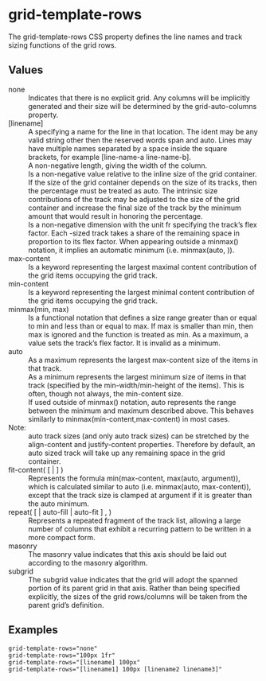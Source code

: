 # grid-template-rows

The grid-template-rows CSS property defines the line names and track sizing functions of the grid rows.


## Values

<dl>
<dt>none</dt>
<dd>Indicates that there is no explicit grid. Any columns will be implicitly generated and their size will be determined by the grid-auto-columns property.</dd>

<dt>[linename]</dt>
<dd>A <custom-ident> specifying a name for the line in that location. The ident may be any valid string other then the reserved words span and auto. Lines may have multiple names separated by a space inside the square brackets, for example [line-name-a line-name-b].</dd>

<dt><length></dt>
<dd>A non-negative length, giving the width of the column.</dd>

<dt><percentage></dt>
<dd>Is a non-negative <percentage> value relative to the inline size of the grid container. If the size of the grid container depends on the size of its tracks, then the percentage must be treated as auto.
The intrinsic size contributions of the track may be adjusted to the size of the grid container and increase the final size of the track by the minimum amount that would result in honoring the percentage.</dd>

<dt><flex></dt>
<dd>Is a non-negative dimension with the unit fr specifying the track’s flex factor. Each <flex>-sized track takes a share of the remaining space in proportion to its flex factor.
When appearing outside a minmax() notation, it implies an automatic minimum (i.e. minmax(auto, <flex>)).</dd>

<dt>max-content</dt>
<dd>Is a keyword representing the largest maximal content contribution of the grid items occupying the grid track.</dd>

<dt>min-content</dt>
<dd>Is a keyword representing the largest minimal content contribution of the grid items occupying the grid track.</dd>

<dt>minmax(min, max)</dt>
<dd>Is a functional notation that defines a size range greater than or equal to min and less than or equal to max. If max is smaller than min, then max is ignored and the function is treated as min. As a maximum, a <flex> value sets the track’s flex factor. It is invalid as a minimum.</dd>

<dt>auto</dt>
<dd>As a maximum represents the largest max-content size of the items in that track.</dd>

<dd>As a minimum represents the largest minimum size of items in that track (specified by the min-width/min-height of the items). This is often, though not always, the min-content size.</dd>

<dd>If used outside of minmax() notation, auto represents the range between the minimum and maximum described above. This behaves similarly to minmax(min-content,max-content) in most cases.</dd>

<dt>Note:</dt>
<dd>auto track sizes (and only auto track sizes) can be stretched by the align-content and justify-content properties. Therefore by default, an auto sized track will take up any remaining space in the grid container.</dd>

<dt>fit-content( [ <length> | <percentage> ] )</dt>
<dd>Represents the formula min(max-content, max(auto, argument)), which is calculated similar to auto (i.e. minmax(auto, max-content)), except that the track size is clamped at argument if it is greater than the auto minimum.</dd>

<dt>repeat( [ <positive-integer> | auto-fill | auto-fit ] , <track-list> )</dt>
<dd>Represents a repeated fragment of the track list, allowing a large number of columns that exhibit a recurring pattern to be written in a more compact form.</dd>

<dt>masonry</dt>
<dd>The masonry value indicates that this axis should be laid out according to the masonry algorithm.</dd>

<dt>subgrid</dt>
<dd>The subgrid value indicates that the grid will adopt the spanned portion of its parent grid in that axis. Rather than being specified explicitly, the sizes of the grid rows/columns will be taken from the parent grid’s definition.</dd>
</dl>


## Examples

```
grid-template-rows="none"
grid-template-rows="100px 1fr"
grid-template-rows="[linename] 100px"
grid-template-rows="[linename1] 100px [linename2 linename3]"
```